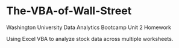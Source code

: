 # The-VBA-of-Wall-Street
Washington University Data Analytics Bootcamp Unit 2 Homework

Using Excel VBA to analyze stock data across multiple worksheets.

